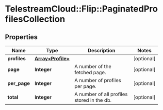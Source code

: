 # TelestreamCloud::Flip::PaginatedProfilesCollection

## Properties
Name | Type | Description | Notes
------------ | ------------- | ------------- | -------------
**profiles** | [**Array&lt;Profile&gt;**](Profile.md) |  | [optional] 
**page** | **Integer** | A number of the fetched page. | [optional] 
**per_page** | **Integer** | A number of profiles per page. | [optional] 
**total** | **Integer** | A number of all profiles stored in the db. | [optional] 


